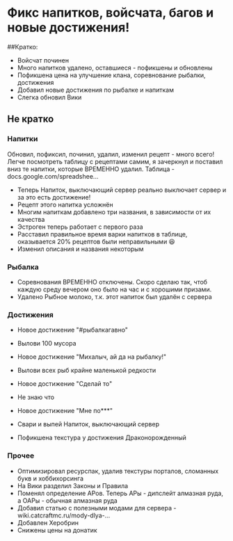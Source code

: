 # Фикс напитков, войсчата, багов и новые достижения!

##Кратко:
- Войсчат починен
- Много напитков удалено, оставшиеся - пофикшены и обновлены
- Пофикшена цена на улучшение клана, соревнование рыбалки, достижения
- Добавил новые достижения по рыбалке и напиткам
- Слегка обновил Вики

## Не кратко

### Напитки

Обновил, пофиксил, починил, удалил, изменил рецепт - много всего! Легче посмотреть таблицу с рецептами самим, я зачеркнул и поставил вниз те напитки, которые ВРЕМЕННО удалил.
Таблица - docs.google.com/spreadshee...
- Теперь Напиток, выключающий сервер реально выключает сервер и за это есть достижение!
- Рецепт этого напитка усложнён
- Многим напиткам добавлено три названия, в зависимости от их качества
- Эстроген теперь работает с первого раза
- Расставил правильное время варки напитков в таблице, оказывается 20% рецептов были неправильными 😆
- Изменил описания и названия некоторым

### Рыбалка

- Соревнования ВРЕМЕННО отключены. Скоро сделаю так, чтоб каждую среду вечером оно было на час и с хорошими призами.
- Удалено Рыбное молоко, т.к. этот напиток был удалён с сервера

### Достижения

- Новое достижение "#рыбалкагавно"
- Вылови 100 мусора

- Новое достижение "Михалыч, ай да на рыбалку!"
- Вылови всех рыб крайне маленькой редкости

- Новое достижение "Сделай то"
- Не знаю что

- Новое достижение "Мне по***"
- Свари и выпей Напиток, выключающий сервер

- Пофикшена текстура у достижения Драконорожденный

### Прочее

- Оптимизировал ресурспак, удалив текстуры порталов, сломанных букв и хоббихорсинга
- На Вики разделил Законы и Правила
- Поменял определение АРов. Теперь АРы - дипслейт алмазная руда, а ОАРы - обычная алмазная руда
- Добавил статью с полезными модами для сервера - wiki.catcraftmc.ru/mody-dlya-...
- Добавлен Херобрин
- Снижены цены на донатик